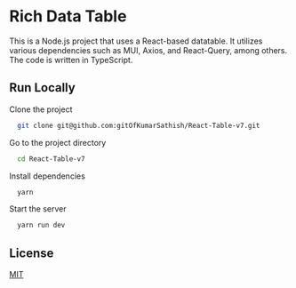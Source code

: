 
# Rich Data Table

This is a Node.js project that uses a React-based datatable. It utilizes various dependencies such as MUI, Axios, and React-Query, among others. The code is written in TypeScript.





## Run Locally

Clone the project

```bash
  git clone git@github.com:gitOfKumarSathish/React-Table-v7.git
```

Go to the project directory

```bash
  cd React-Table-v7
```

Install dependencies

```bash
  yarn
```

Start the server

```bash
  yarn run dev
```


## License

[MIT](https://choosealicense.com/licenses/mit/)

